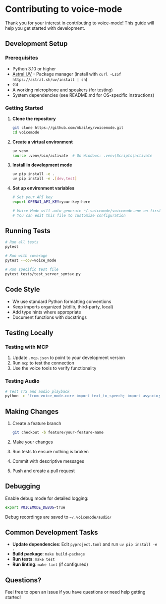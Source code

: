 # Contributing to voice-mode

Thank you for your interest in contributing to voice-mode! This guide will help you get started with development.

## Development Setup

### Prerequisites

- Python 3.10 or higher
- [Astral UV](https://github.com/astral-sh/uv) - Package manager (install with `curl -LsSf https://astral.sh/uv/install | sh`)
- Git
- A working microphone and speakers (for testing)
- System dependencies (see README.md for OS-specific instructions)

### Getting Started

1. **Clone the repository**
   ```bash
   git clone https://github.com/mbailey/voicemode.git
   cd voicemode
   ```

2. **Create a virtual environment**
   ```bash
   uv venv
   source .venv/bin/activate  # On Windows: .venv\Scripts\activate
   ```

3. **Install in development mode**
   ```bash
   uv pip install -e .
   uv pip install -e .[dev,test]
   ```

4. **Set up environment variables**
   ```bash
   # Set your API key
   export OPENAI_API_KEY=your-key-here
   
   # Voice Mode will auto-generate ~/.voicemode/voicemode.env on first run
   # You can edit this file to customize configuration
   ```

## Running Tests

```bash
# Run all tests
pytest

# Run with coverage
pytest --cov=voice_mode

# Run specific test file
pytest tests/test_server_syntax.py
```

## Code Style

- We use standard Python formatting conventions
- Keep imports organized (stdlib, third-party, local)
- Add type hints where appropriate
- Document functions with docstrings

## Testing Locally

### Testing with MCP

1. Update `.mcp.json` to point to your development version
2. Run `mcp` to test the connection
3. Use the voice tools to verify functionality

### Testing Audio

```bash
# Test TTS and audio playback
python -c "from voice_mode.core import text_to_speech; import asyncio; asyncio.run(text_to_speech(...))"
```

## Making Changes

1. Create a feature branch
   ```bash
   git checkout -b feature/your-feature-name
   ```

2. Make your changes
3. Run tests to ensure nothing is broken
4. Commit with descriptive messages
5. Push and create a pull request

## Debugging

Enable debug mode for detailed logging:
```bash
export VOICEMODE_DEBUG=true
```

Debug recordings are saved to `~/.voicemode/audio/`

## Common Development Tasks

- **Update dependencies**: Edit `pyproject.toml` and run `uv pip install -e .`
- **Build package**: `make build-package`
- **Run tests**: `make test`
- **Run linting**: `make lint` (if configured)

## Questions?

Feel free to open an issue if you have questions or need help getting started!
